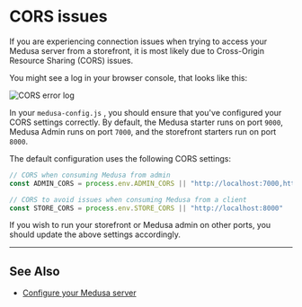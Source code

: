 # CORS issues

If you are experiencing connection issues when trying to access your Medusa server from a storefront, it is most likely due to Cross-Origin Resource Sharing (CORS) issues.

You might see a log in your browser console, that looks like this:

![CORS error log](https://res.cloudinary.com/dza7lstvk/image/upload/v1668003322/Medusa%20Docs/Other/jnHK115_udgf2n.png)

In your `medusa-config.js` , you should ensure that you've configured your CORS settings correctly. By default, the Medusa starter runs on port `9000`, Medusa Admin runs on port `7000`, and the storefront starters run on port `8000`.

The default configuration uses the following CORS settings:

```jsx title=medusa-config.js
// CORS when consuming Medusa from admin
const ADMIN_CORS = process.env.ADMIN_CORS || "http://localhost:7000,http://localhost:7001"

// CORS to avoid issues when consuming Medusa from a client
const STORE_CORS = process.env.STORE_CORS || "http://localhost:8000"
```

If you wish to run your storefront or Medusa admin on other ports, you should update the above settings accordingly.

---

## See Also

- [Configure your Medusa server](../usage/configurations.md)
